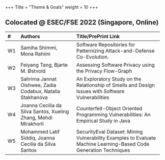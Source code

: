 +++
Title = "Theme & Goals"
weight = 10
+++

## Colocated @ ESEC/FSE 2022 (Singapore, Online)


| **#** | **Authors**                     | **Title/PrePrint Link** |
| :--   | :--                             | :--                     |
| W1    | Samiha Shimmi, Mona Rahimi      | Software Repositories for Patternizing Attack-and-Defense Co-Evolution. |
| W2    | Feiyang Tang, Bjarte M. Østvold | Assessing Software Privacy using the Privacy Flow-Graph                 |
| W3    | Sahrima Jannat Oishwee, Zadia Codabux, Natalia Stakhanova | An Exploratory Study on the Relationship of Smells and Design Issues with Software Vulnerabilities |
| W4    | Joanna Cecilia da Silva Santos, Xueling Zhang, Mehdi Mirakhorli | Counterfeit-Object Oriented Programming Vulnerabilities: An Empirical Study in Java |  
| W5    | Mohammed Latif Siddiq, Joanna Cecilia da Silva Santos | SecurityEval Dataset: Mining Vulnerability Examples to Evaluate Machine Learning-Based Code Generation Techniques |
